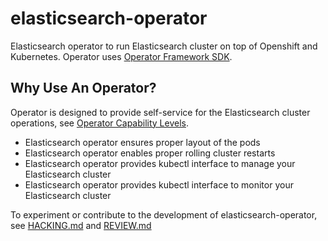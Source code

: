 # elasticsearch-operator

Elasticsearch operator to run Elasticsearch cluster on top of Openshift and Kubernetes.
Operator uses [Operator Framework SDK](https://github.com/operator-framework/operator-sdk).

## Why Use An Operator?

Operator is designed to provide self-service for the Elasticsearch cluster operations, see [Operator Capability Levels](https://sdk.operatorframework.io/docs/overview/#operator-capability-level).

- Elasticsearch operator ensures proper layout of the pods
- Elasticsearch operator enables proper rolling cluster restarts
- Elasticsearch operator provides kubectl interface to manage your Elasticsearch cluster
- Elasticsearch operator provides kubectl interface to monitor your Elasticsearch cluster

To experiment or contribute to the development of elasticsearch-operator, see [HACKING.md](./docs/HACKING.md) and [REVIEW.md](./docs/REVIEW.md)


